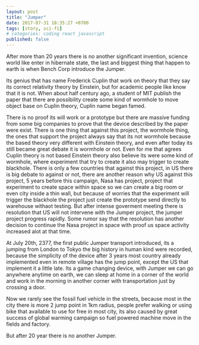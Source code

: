 ```yaml
---
layout: post
title: "Jumper"
date: 2017-07-31 18:35:27 +0700
tags: [story, sci-fi]
# categories: coding react javascript
published: false
---
```


After more than 20 years there is no another significant invention, science world like enter in hibernate state, the last and biggest thing that happen to earth is when Bench Corp introduce the Jumper.

Its genius that has name Frederick Cuplin that work on theory that they say its correct relativity theory by Einstein, but for academic people like know that it is not. When about half century ago, a student of MIT publish the paper that there are possibility create some kind of wormhole to move object base on Cuplin theory, Cuplin name began famed.
<!-- more -->

There is no proof its will work or a prototype but there are massive funding from some big companies to prove that the device described by the paper were exist. There is one thing that against this project, the wormhole thing, the ones that support the project always say that its not wormhole because the based theory very different with Einstein theory, and even after today its still became great debate it is wormhole or not. Even for me that agrees Cuplin theory is not based Einstein theory also believe its were some kind of wormhole, where experiment that try to create it also may trigger to create blackhole.
There is only a few countries that against this project, in US there is big debate to against or not, there are another reason why US against this project, 5 years before this campaign, Nasa has project, project that experiment to create space within space so we can create a big room or even city inside a thin wall, but because of worries that the experiment will trigger the blackhole the project just create the prototype send directly to warehouse withaot testing. But after intense goverment meeting there is resolution that US will not intervene with the Jumper project, the jumper project progress rapidly. Some rumor say that the resolution has another decision to continue the Nasa project in space with proof us space activity increased alot at that time.

At July 20th, 2377, the first public Jumper transport introduced, its a jumping from London to Tokyo the big history in human kind were recorded, because the simplicity of the device after 3 years most country already implemented even in remote village has the jump point, except the US that implement it a little late. Its a game changing device, with Jumper we can go anywhere anytime on earth, we can sleep at home in a corner of the world and work in the morning in another corner with transportation just by crossing a door.

Now we rarely see the fossil fuel vehicle in the streets, because most in the city there is more 2 jump point in 1km radius, people prefer walking or using bike that available to use for free in most city, its also caused by great success of global warming campaign so fuel powered machine move in the fields and factory.

But after 20 year there is no another Jumper.
